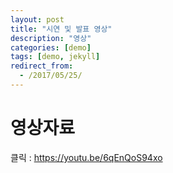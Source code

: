 ```yaml
---
layout: post
title: "시연 및 발표 영상"
description: "영상"
categories: [demo]
tags: [demo, jekyll]
redirect_from:
  - /2017/05/25/
---
```


# 영상자료

클릭 : https://youtu.be/6qEnQoS94xo




[kramdown]: https://kramdown.gettalong.org/
[Simple Texture]: https://github.com/yizeng/jekyll-theme-simple-texture
